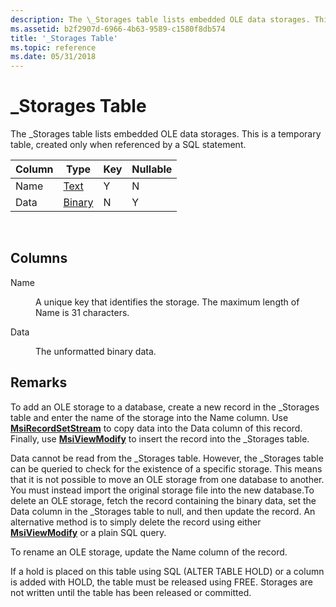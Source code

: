 ```yaml
---
description: The \_Storages table lists embedded OLE data storages. This is a temporary table, created only when referenced by a SQL statement.
ms.assetid: b2f2907d-6966-4b63-9589-c1580f8db574
title: '_Storages Table'
ms.topic: reference
ms.date: 05/31/2018
---
```


# \_Storages Table

The \_Storages table lists embedded OLE data storages. This is a temporary table, created only when referenced by a SQL statement.



| Column | Type                 | Key | Nullable |
|--------|----------------------|-----|----------|
| Name   | [Text](text.md)     | Y   | N        |
| Data   | [Binary](binary.md) | N   | Y        |



 

## Columns

<dl> <dt>

<span id="Name"></span><span id="name"></span><span id="NAME"></span>Name
</dt> <dd>

A unique key that identifies the storage. The maximum length of Name is 31 characters.

</dd> <dt>

<span id="Data"></span><span id="data"></span><span id="DATA"></span>Data
</dt> <dd>

The unformatted binary data.

</dd> </dl>

## Remarks

To add an OLE storage to a database, create a new record in the \_Storages table and enter the name of the storage into the Name column. Use [**MsiRecordSetStream**](/windows/desktop/api/Msiquery/nf-msiquery-msirecordsetstreama) to copy data into the Data column of this record. Finally, use [**MsiViewModify**](/windows/desktop/api/Msiquery/nf-msiquery-msiviewmodify) to insert the record into the \_Storages table.

Data cannot be read from the \_Storages table. However, the \_Storages table can be queried to check for the existence of a specific storage. This means that it is not possible to move an OLE storage from one database to another. You must instead import the original storage file into the new database.To delete an OLE storage, fetch the record containing the binary data, set the Data column in the \_Storages table to null, and then update the record. An alternative method is to simply delete the record using either [**MsiViewModify**](/windows/desktop/api/Msiquery/nf-msiquery-msiviewmodify) or a plain SQL query.

To rename an OLE storage, update the Name column of the record.

If a hold is placed on this table using SQL (ALTER TABLE <table> HOLD) or a column is added with HOLD, the table must be released using FREE. Storages are not written until the table has been released or committed.

 

 



